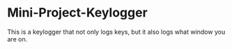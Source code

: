 # Mini-Project-Keylogger
This is a keylogger that not only logs keys, but it also logs what window you are on. 
